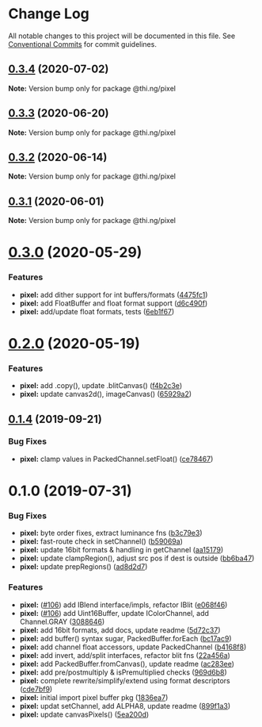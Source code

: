 # Change Log

All notable changes to this project will be documented in this file.
See [Conventional Commits](https://conventionalcommits.org) for commit guidelines.

## [0.3.4](https://github.com/thi-ng/umbrella/compare/@thi.ng/pixel@0.3.3...@thi.ng/pixel@0.3.4) (2020-07-02)

**Note:** Version bump only for package @thi.ng/pixel





## [0.3.3](https://github.com/thi-ng/umbrella/compare/@thi.ng/pixel@0.3.2...@thi.ng/pixel@0.3.3) (2020-06-20)

**Note:** Version bump only for package @thi.ng/pixel





## [0.3.2](https://github.com/thi-ng/umbrella/compare/@thi.ng/pixel@0.3.1...@thi.ng/pixel@0.3.2) (2020-06-14)

**Note:** Version bump only for package @thi.ng/pixel





## [0.3.1](https://github.com/thi-ng/umbrella/compare/@thi.ng/pixel@0.3.0...@thi.ng/pixel@0.3.1) (2020-06-01)

**Note:** Version bump only for package @thi.ng/pixel





# [0.3.0](https://github.com/thi-ng/umbrella/compare/@thi.ng/pixel@0.2.0...@thi.ng/pixel@0.3.0) (2020-05-29)


### Features

* **pixel:** add dither support for int buffers/formats ([4475fc1](https://github.com/thi-ng/umbrella/commit/4475fc14c65029e88a7216519350527fa3d2c3dc))
* **pixel:** add FloatBuffer and float format support ([d6c490f](https://github.com/thi-ng/umbrella/commit/d6c490fb22b3d43f188f85662bb431f59daa7f32))
* **pixel:** add/update float formats, tests ([6eb1f67](https://github.com/thi-ng/umbrella/commit/6eb1f671858c234e53f231ad8af0f07f2a423d96))





# [0.2.0](https://github.com/thi-ng/umbrella/compare/@thi.ng/pixel@0.1.20...@thi.ng/pixel@0.2.0) (2020-05-19)


### Features

* **pixel:** add .copy(), update .blitCanvas() ([f4b2c3e](https://github.com/thi-ng/umbrella/commit/f4b2c3e374b45bd26396e436f3e71e9d3afbc131))
* **pixel:** update canvas2d(), imageCanvas() ([65929a2](https://github.com/thi-ng/umbrella/commit/65929a2ee6be9915e14bf69389520739073af5ee))





## [0.1.4](https://github.com/thi-ng/umbrella/compare/@thi.ng/pixel@0.1.3...@thi.ng/pixel@0.1.4) (2019-09-21)

### Bug Fixes

* **pixel:** clamp values in PackedChannel.setFloat() ([ce78467](https://github.com/thi-ng/umbrella/commit/ce78467))

# 0.1.0 (2019-07-31)

### Bug Fixes

* **pixel:** byte order fixes, extract luminance fns ([b3c79e3](https://github.com/thi-ng/umbrella/commit/b3c79e3))
* **pixel:** fast-route check in setChannel() ([b59069a](https://github.com/thi-ng/umbrella/commit/b59069a))
* **pixel:** update 16bit formats & handling in getChannel ([aa15179](https://github.com/thi-ng/umbrella/commit/aa15179))
* **pixel:** update clampRegion(), adjust src pos if dest is outside ([bb6ba47](https://github.com/thi-ng/umbrella/commit/bb6ba47))
* **pixel:** update prepRegions() ([ad8d2d7](https://github.com/thi-ng/umbrella/commit/ad8d2d7))

### Features

* **pixel:** ([#106](https://github.com/thi-ng/umbrella/issues/106)) add IBlend interface/impls, refactor IBlit ([e068f46](https://github.com/thi-ng/umbrella/commit/e068f46))
* **pixel:** ([#106](https://github.com/thi-ng/umbrella/issues/106)) add Uint16Buffer, update IColorChannel, add Channel.GRAY ([3088646](https://github.com/thi-ng/umbrella/commit/3088646))
* **pixel:** add 16bit formats, add docs, update readme ([5d72c37](https://github.com/thi-ng/umbrella/commit/5d72c37))
* **pixel:** add buffer() syntax sugar, PackedBuffer.forEach ([bc17ac9](https://github.com/thi-ng/umbrella/commit/bc17ac9))
* **pixel:** add channel float accessors, update PackedChannel ([b4168f8](https://github.com/thi-ng/umbrella/commit/b4168f8))
* **pixel:** add invert, add/split interfaces, refactor blit fns ([22a456a](https://github.com/thi-ng/umbrella/commit/22a456a))
* **pixel:** add PackedBuffer.fromCanvas(), update readme ([ac283ee](https://github.com/thi-ng/umbrella/commit/ac283ee))
* **pixel:** add pre/postmultiply & isPremultiplied checks ([969d6b8](https://github.com/thi-ng/umbrella/commit/969d6b8))
* **pixel:** complete rewrite/simplify/extend using format descriptors ([cde7bf9](https://github.com/thi-ng/umbrella/commit/cde7bf9))
* **pixel:** initial import pixel buffer pkg ([1836ea7](https://github.com/thi-ng/umbrella/commit/1836ea7))
* **pixel:** updat setChannel, add ALPHA8, update readme ([899f1a3](https://github.com/thi-ng/umbrella/commit/899f1a3))
* **pixel:** update canvasPixels() ([5ea200d](https://github.com/thi-ng/umbrella/commit/5ea200d))
